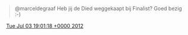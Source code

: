 > @marceldegraaf Heb jij de Died weggekaapt bij Finalist? Goed bezig :\-\)

<img src="../../media/tweet.ico" width="12" /> [Tue Jul 03 19:01:18 +0000 2012](https://twitter.com/DromerDenker/status/220230755232661504)